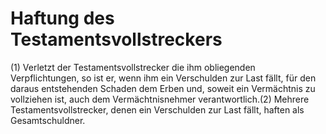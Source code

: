# Haftung des Testamentsvollstreckers

(1) Verletzt der Testamentsvollstrecker die ihm obliegenden Verpflichtungen, so ist er, wenn ihm ein Verschulden zur Last fällt, für den daraus entstehenden Schaden dem Erben und, soweit ein Vermächtnis zu vollziehen ist, auch dem Vermächtnisnehmer verantwortlich.(2) Mehrere Testamentsvollstrecker, denen ein Verschulden zur Last fällt, haften als Gesamtschuldner. 

